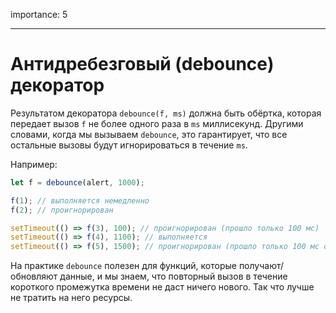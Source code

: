 importance: 5

---

# Антидребезговый (debounce) декоратор

Результатом декоратора `debounce(f, ms)` должна быть обёртка, которая передает вызов `f` не более одного раза в `ms` миллисекунд.
Другими словами, когда мы вызываем `debounce`, это гарантирует, что все остальные вызовы будут игнорироваться в течение `ms`.

Например:

```js no-beautify
let f = debounce(alert, 1000);

f(1); // выполняется немедленно
f(2); // проигнорирован

setTimeout(() => f(3), 100); // проигнорирован (прошло только 100 мс)
setTimeout(() => f(4), 1100); // выполняется
setTimeout(() => f(5), 1500); // проигнорирован (прошло только 100 мс от последнего вызова)
```

На практике `debounce` полезен для функций, которые получают/обновляют данные, и мы знаем, что повторный вызов в течение короткого промежутка времени не даст ничего нового. Так что лучше не тратить на него ресурсы.
